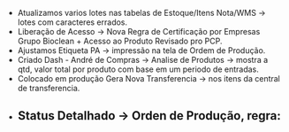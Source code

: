 - Atualizamos varios lotes nas tabelas de Estoque/Itens Nota/WMS → lotes com caracteres errados.
- Liberação de Acesso → Nova Regra de Certificação por Empresas Grupo Bioclean + Acesso ao Produto Revisado pro PCP.
- Ajustamos Etiqueta PA → impressão na tela de Ordem de Produção.
- Criado Dash - André de Compras → Analise de Produtos → mostra a qtd, valor total por produto com base em um periodo de entradas.
- Colocado em produção Gera Nova Transferencia → nos itens da central de transferencia.
- Status Detalhado → Orden de Produção, regra:
	- 